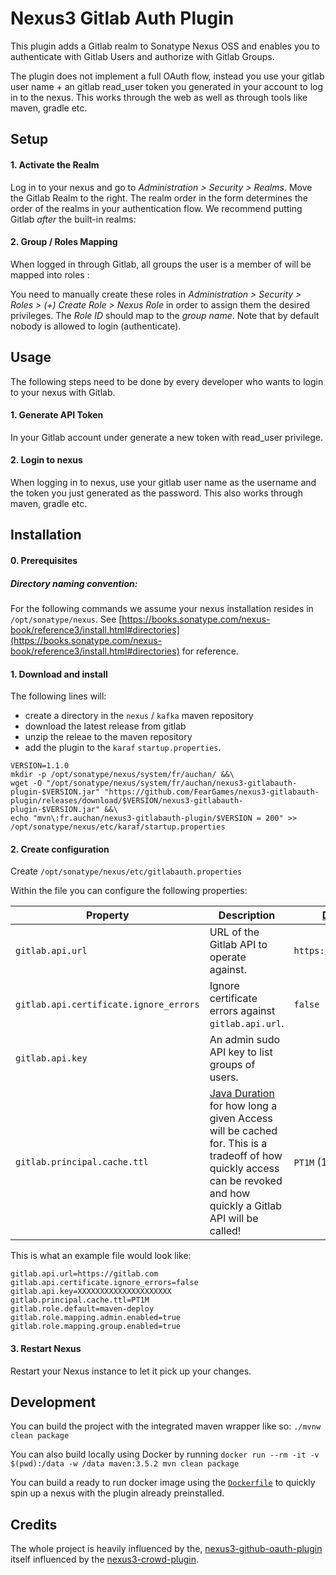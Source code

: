 # Nexus3 Gitlab Auth Plugin
This plugin adds a Gitlab realm to Sonatype Nexus OSS and enables you to authenticate with Gitlab Users and authorize with Gitlab Groups.

The plugin does not implement a full OAuth flow, instead you use your gitlab user name + an gitlab read_user token you generated in your account to log in to the nexus.
This works through the web as well as through tools like maven, gradle etc.

## Setup

#### 1. Activate the Realm
Log in to your nexus and go to _Administration > Security > Realms_. Move the Gitlab Realm to the right. The realm order in the form determines the order of the realms in your authentication flow. We recommend putting Gitlab _after_ the built-in realms:

#### 2. Group / Roles Mapping
When logged in through Gitlab, all groups the user is a member of will be mapped into roles :


You need to manually create these roles in _Administration > Security > Roles > (+) Create Role > Nexus Role_ in order to assign them the desired privileges. The _Role ID_ should map to the _group name_. Note that by default nobody is allowed to login (authenticate).

## Usage

The following steps need to be done by every developer who wants to login to your nexus with Gitlab.
#### 1. Generate API Token

In your Gitlab account under generate a new token with read_user privilege. 

#### 2. Login to nexus

When logging in to nexus, use your gitlab user name as the username and the token you just generated as the password.
This also works through maven, gradle etc.

## Installation

#### 0. Prerequisites

##### Directory naming convention:
For the following commands we assume your nexus installation resides in `/opt/sonatype/nexus`. See [https://books.sonatype.com/nexus-book/reference3/install.html#directories](https://books.sonatype.com/nexus-book/reference3/install.html#directories) for reference.

#### 1. Download and install

The following lines will:
- create a directory in the `nexus` / `kafka` maven repository
- download the latest release from gitlab
- unzip the releae to the maven repository
- add the plugin to the `karaf` `startup.properties`.
```shell
VERSION=1.1.0
mkdir -p /opt/sonatype/nexus/system/fr/auchan/ &&\
wget -O "/opt/sonatype/nexus/system/fr/auchan/nexus3-gitlabauth-plugin-$VERSION.jar" "https://github.com/FearGames/nexus3-gitlabauth-plugin/releases/download/$VERSION/nexus3-gitlabauth-plugin-$VERSION.jar" &&\
echo "mvn\:fr.auchan/nexus3-gitlabauth-plugin/$VERSION = 200" >> /opt/sonatype/nexus/etc/karaf/startup.properties
```

#### 2. Create configuration
Create `/opt/sonatype/nexus/etc/gitlabauth.properties`

Within the file you can configure the following properties:

|Property        |Description                              |[Default](https://github.com/FearGames/nexus3-gitlabauth-plugin/blob/master/src/main/java/fr/auchan/nexus3/gitlabauth/plugin/config/GitlabAuthConfiguration.java)|
|---             |---                                      |---    |
|`gitlab.api.url`|URL of the Gitlab API to operate against.|`https://gitlab.com`|
|`gitlab.api.certificate.ignore_errors`|Ignore certificate errors against `gitlab.api.url`.|`false`|
|`gitlab.api.key`|An admin sudo API key to list groups of users.|
|`gitlab.principal.cache.ttl`|[Java Duration](https://docs.oracle.com/javase/8/docs/api/java/time/Duration.html#parse-java.lang.CharSequence-) for how long a given Access will be cached for. This is a tradeoff of how quickly access can be revoked and how quickly a Gitlab API will be called!|`PT1M` (1 Minute)|----|

This is what an example file would look like:
```properties
gitlab.api.url=https://gitlab.com
gitlab.api.certificate.ignore_errors=false
gitlab.api.key=XXXXXXXXXXXXXXXXXXXXX
gitlab.principal.cache.ttl=PT1M
gitlab.role.default=maven-deploy
gitlab.role.mapping.admin.enabled=true
gitlab.role.mapping.group.enabled=true
```

#### 3. Restart Nexus
Restart your Nexus instance to let it pick up your changes.

## Development
You can build the project with the integrated maven wrapper like so: `./mvnw clean package`

You can also build locally using Docker by running `docker run --rm -it -v $(pwd):/data -w /data maven:3.5.2 mvn clean package`

You can build a ready to run docker image using the [`Dockerfile`](Dockerfile) to quickly spin up a nexus with the plugin already preinstalled.

## Credits

The whole project is heavily influenced by the, [nexus3-github-oauth-plugin](https://github.com/larscheid-schmitzhermes/nexus3-github-oauth-plugin) itself influenced by the [nexus3-crowd-plugin](https://github.com/pingunaut/nexus3-crowd-plugin).